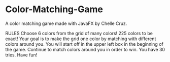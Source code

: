 # Color-Matching-Game
A color matching game made with JavaFX by Chelle Cruz.

RULES
Choose 6 colors from the grid of many colors! 225 colors to be exact!
Your goal is to make the grid one color by matching with different colors around you. 
You will start off in the upper left box in the beginning of the game.
Continue to match colors around you in order to win.
You have 30 tries.
Have fun!

